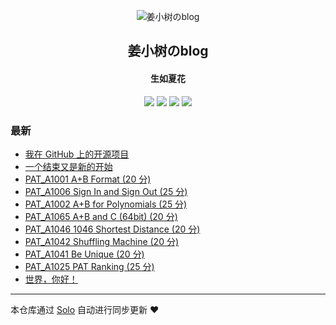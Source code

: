 <p align="center"><img alt="姜小树のblog" src="https://static.b3log.org/images/brand/solo-32.png"></p><h2 align="center">
姜小树のblog
</h2>

<h4 align="center">生如夏花</h4>
<p align="center"><a title="姜小树のblog" target="_blank" href="https://github.com/Polaris-Jhb/solo-blog"><img src="https://img.shields.io/github/last-commit/Polaris-Jhb/solo-blog.svg?style=flat-square&color=FF9900"></a>
<a title="GitHub repo size in bytes" target="_blank" href="https://github.com/Polaris-Jhb/solo-blog"><img src="https://img.shields.io/github/repo-size/Polaris-Jhb/solo-blog.svg?style=flat-square"></a>
<a title="Solo Version" target="_blank" href="https://github.com/b3log/solo/releases"><img src="https://img.shields.io/badge/solo-3.6.4-f1e05a.svg?style=flat-square&color=blueviolet"></a>
<a title="Hits" target="_blank" href="https://github.com/b3log/hits"><img src="https://hits.b3log.org/Polaris-Jhb/solo-blog.svg"></a></p>

### 最新

* [我在 GitHub 上的开源项目](http://cloud-panda.com/my-github-repos)
* [一个结束又是新的开始](http://cloud-panda.com/articles/2019/09/08/1567946576480.html)
* [PAT_A1001 A+B Format (20 分)](http://cloud-panda.com/articles/2019/08/20/1566298990212.html)
* [PAT_A1006 Sign In and Sign Out (25 分)](http://cloud-panda.com/articles/2019/08/20/1566297915104.html)
* [PAT_A1002 A+B for Polynomials (25 分)](http://cloud-panda.com/articles/2019/08/20/1566297807247.html)
* [PAT_A1065 A+B and C (64bit) (20 分)](http://cloud-panda.com/articles/2019/08/07/1565185667843.html)
* [PAT_A1046 1046 Shortest Distance (20 分)](http://cloud-panda.com/articles/2019/08/07/1565181412140.html)
* [PAT_A1042 Shuffling Machine (20 分)](http://cloud-panda.com/articles/2019/08/07/1565177803154.html)
* [PAT_A1041 Be Unique (20 分)](http://cloud-panda.com/articles/2019/08/07/1565176576538.html)
* [PAT_A1025 PAT Ranking (25 分)](http://cloud-panda.com/articles/2019/08/06/1565095610140.html)
* [世界，你好！](http://cloud-panda.com/hello-solo)



---

本仓库通过 [Solo](https://github.com/b3log/solo) 自动进行同步更新 ❤️ 